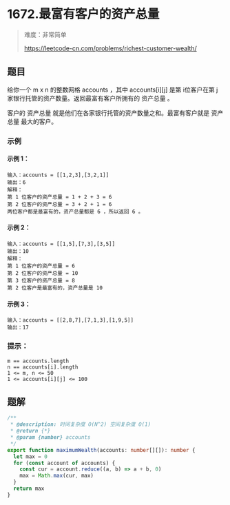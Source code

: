 # 1672.最富有客户的资产总量

> 难度：非常简单
>
> https://leetcode-cn.com/problems/richest-customer-wealth/

## 题目

给你一个 m x n 的整数网格 accounts ，其中 accounts[i][j] 是第 i​​​​​​​​​​​​ 位客户在第 j 家银行托管的资产数量。返回最富有客户所拥有的 资产总量 。

客户的 资产总量 就是他们在各家银行托管的资产数量之和。最富有客户就是 资产总量 最大的客户。

### 示例

#### 示例 1：

```
输入：accounts = [[1,2,3],[3,2,1]]
输出：6
解释：
第 1 位客户的资产总量 = 1 + 2 + 3 = 6
第 2 位客户的资产总量 = 3 + 2 + 1 = 6
两位客户都是最富有的，资产总量都是 6 ，所以返回 6 。
```

#### 示例 2：

```
输入：accounts = [[1,5],[7,3],[3,5]]
输出：10
解释：
第 1 位客户的资产总量 = 6
第 2 位客户的资产总量 = 10 
第 3 位客户的资产总量 = 8
第 2 位客户是最富有的，资产总量是 10
```

#### 示例 3：

```
输入：accounts = [[2,8,7],[7,1,3],[1,9,5]]
输出：17
```

### 提示：

```
m == accounts.length
n == accounts[i].length
1 <= m, n <= 50
1 <= accounts[i][j] <= 100
```

## 题解

```typescript
/**
 * @description: 时间复杂度 O(N^2) 空间复杂度 O(1)
 * @return {*}
 * @param {number} accounts
 */
export function maximumWealth(accounts: number[][]): number {
  let max = 0
  for (const account of accounts) {
    const cur = account.reduce((a, b) => a + b, 0)
    max = Math.max(cur, max)
  }
  return max
}
```
